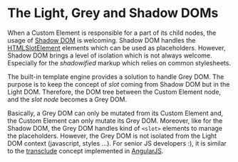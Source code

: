 # The Light, Grey and Shadow DOMs

When a Custom Element is responsible for a part of its child nodes, the usage of [Shadow DOM] is welcoming.
Shadow DOM handles the [HTMLSlotElement] elements which can be used as placeholders.
However, Shadow DOM brings a level of isolation which is not always welcome.
Especially for the _shadowified_ markup which relies on common stylesheets.

[Shadow DOM]: https://developer.mozilla.org/en-US/docs/Web/Web_Components/Using_shadow_DOM
[HTMLSlotElement]: https://developer.mozilla.org/en-US/docs/Web/HTML/Element/slot

The built-in template engine provides a solution to handle Grey DOM.
The purpose is to keep the concept of _slot_ coming from Shadow DOM but in the Light DOM.
Therefore, the DOM tree between the Custom Element node, and the _slot node_ becomes a Grey DOM.

Basically, a Grey DOM can only be mutated from its Custom Element and, the Custom Element can only mutate its Grey DOM.
Moreover, like for the Shadow DOM, the Grey DOM handles kind of `<slot>` elements to manage the placeholders.
However, the Grey DOM is not isolated from the Light DOM context (javascript, styles ...).
For senior JS developers :), it is similar to the [transclude] concept implemented in [AngularJS].

[AngularJS]: https://angularjs.org
[transclude]: https://code.angularjs.org/1.8.2/docs/guide/directive#creating-a-directive-that-wraps-other-elements
